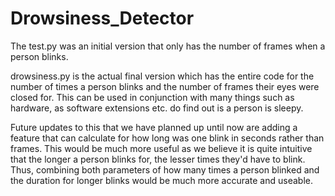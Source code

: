 # Drowsiness_Detector
The test.py was an initial version that only has the number of frames when a person blinks. 

drowsiness.py is the actual final version which has the entire code for the number of times a person blinks and the number of frames their eyes were closed for. 
This can be used in conjunction with many things such as hardware, as software extensions etc. do find out is a person is sleepy. 

Future updates to this that we have planned up until now are adding a feature that can calculate for how long was one blink in seconds rather than frames. This would be much more useful as we believe it is quite intuitive that the longer a person blinks for, the lesser times they'd have to blink. Thus, combining both parameters of how many times a person blinked and the duration for longer blinks would be much more accurate and useable.
